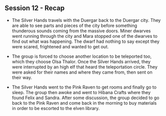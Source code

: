 ## Session 12 - Recap

- The Silver Hands travels with the Duergar back to the Duergar city. They are able to see parts and pieces of the city before something thunderous sounds coming from the massive doors. Miner dwarves went running through the city and Mara stopped one of the dwarves to find out what was happening. The dwarf had nothing to say except they were scared, frightened and wanted to get out. 

- The group is forced to choose another location to be teleported too, which they choose Olsa Thalor. Once the Silver Hands arrived, they were interrupted by an high elf that heard the teleportation circle. They were asked for their names and where they came from, then sent on their way.

- The Silver Hands went to the Pink Raven to get rooms and finally go to sleep. The group then awoke and went to Hibana Crafts where they found Felix and Sandra. After some discussion, the group decided to go back to the Pink Raven and come back in the morning to buy materials in order to be escorted to the elven library.